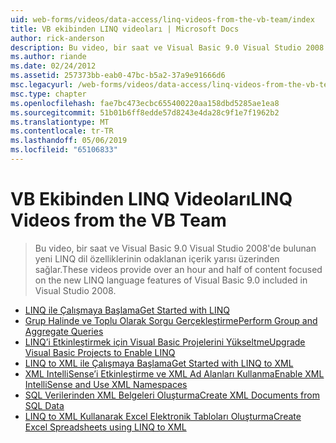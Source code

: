 ```yaml
---
uid: web-forms/videos/data-access/linq-videos-from-the-vb-team/index
title: VB ekibinden LINQ videoları | Microsoft Docs
author: rick-anderson
description: Bu video, bir saat ve Visual Basic 9.0 Visual Studio 2008'de bulunan yeni LINQ dil özelliklerinin odaklanan içerik yarısı üzerinden sağlar.
ms.author: riande
ms.date: 02/24/2012
ms.assetid: 257373bb-eab0-47bc-b5a2-37a9e91666d6
msc.legacyurl: /web-forms/videos/data-access/linq-videos-from-the-vb-team
msc.type: chapter
ms.openlocfilehash: fae7bc473ecbc655400220aa158dbd5285ae1ea8
ms.sourcegitcommit: 51b01b6ff8edde57d8243e4da28c9f1e7f1962b2
ms.translationtype: MT
ms.contentlocale: tr-TR
ms.lasthandoff: 05/06/2019
ms.locfileid: "65106833"
---
```

# <a name="linq-videos-from-the-vb-team"></a><span data-ttu-id="ae7b8-103">VB Ekibinden LINQ Videoları</span><span class="sxs-lookup"><span data-stu-id="ae7b8-103">LINQ Videos from the VB Team</span></span>

> <span data-ttu-id="ae7b8-104">Bu video, bir saat ve Visual Basic 9.0 Visual Studio 2008'de bulunan yeni LINQ dil özelliklerinin odaklanan içerik yarısı üzerinden sağlar.</span><span class="sxs-lookup"><span data-stu-id="ae7b8-104">These videos provide over an hour and half of content focused on the new LINQ language features of Visual Basic 9.0 included in Visual Studio 2008.</span></span>

- [<span data-ttu-id="ae7b8-105">LINQ ile Çalışmaya Başlama</span><span class="sxs-lookup"><span data-stu-id="ae7b8-105">Get Started with LINQ</span></span>](how-do-i-get-started-with-linq.md)
- [<span data-ttu-id="ae7b8-106">Grup Halinde ve Toplu Olarak Sorgu Gerçekleştirme</span><span class="sxs-lookup"><span data-stu-id="ae7b8-106">Perform Group and Aggregate Queries</span></span>](how-do-i-perform-group-and-aggregate-queries.md)
- [<span data-ttu-id="ae7b8-107">LINQ’i Etkinleştirmek için Visual Basic Projelerini Yükseltme</span><span class="sxs-lookup"><span data-stu-id="ae7b8-107">Upgrade Visual Basic Projects to Enable LINQ</span></span>](how-do-i-upgrade-visual-basic-projects-to-enable-linq.md)
- [<span data-ttu-id="ae7b8-108">LINQ to XML ile Çalışmaya Başlama</span><span class="sxs-lookup"><span data-stu-id="ae7b8-108">Get Started with LINQ to XML</span></span>](how-do-i-get-started-with-linq-to-xml.md)
- [<span data-ttu-id="ae7b8-109">XML IntelliSense’i Etkinleştirme ve XML Ad Alanları Kullanma</span><span class="sxs-lookup"><span data-stu-id="ae7b8-109">Enable XML IntelliSense and Use XML Namespaces</span></span>](how-do-i-enable-xml-intellisense-and-use-xml-namespaces.md)
- [<span data-ttu-id="ae7b8-110">SQL Verilerinden XML Belgeleri Oluşturma</span><span class="sxs-lookup"><span data-stu-id="ae7b8-110">Create XML Documents from SQL Data</span></span>](how-do-i-create-xml-documents-from-sql-data.md)
- [<span data-ttu-id="ae7b8-111">LINQ to XML Kullanarak Excel Elektronik Tabloları Oluşturma</span><span class="sxs-lookup"><span data-stu-id="ae7b8-111">Create Excel Spreadsheets using LINQ to XML</span></span>](how-do-i-create-excel-spreadsheets-using-linq-to-xml.md)
